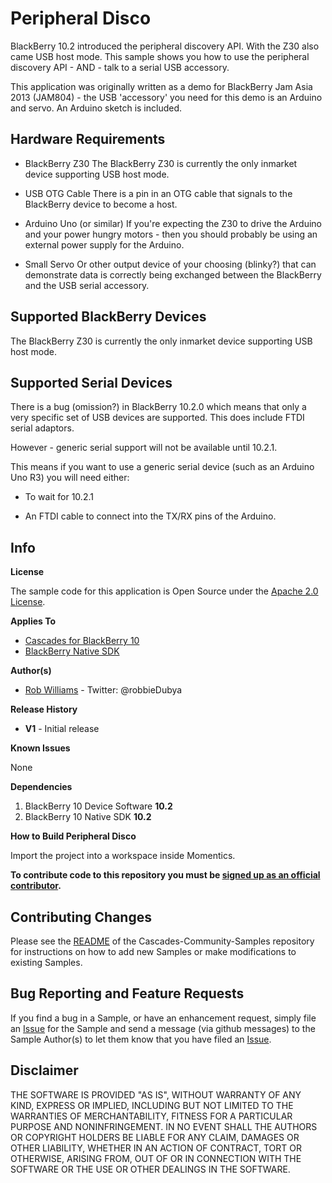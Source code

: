 # Peripheral Disco

BlackBerry 10.2 introduced the peripheral discovery API. With the Z30 also came USB host mode. This sample shows
you how to use the peripheral discovery API - AND - talk to a serial USB accessory.

This application was originally written as a demo for BlackBerry Jam Asia 2013 (JAM804) - the USB 'accessory' 
you need for this demo is an Arduino and servo. An Arduino sketch is included.

## Hardware Requirements

* BlackBerry Z30
  The BlackBerry Z30 is currently the only inmarket device supporting USB host mode.

* USB OTG Cable
  There is a pin in an OTG cable that signals to the BlackBerry device to become a host.

* Arduino Uno (or similar)
  If you're expecting the Z30 to drive the Arduino and your power hungry motors - then you should probably be
  using an external power supply for the Arduino.

* Small Servo
  Or other output device of your choosing (blinky?) that can demonstrate data is
  correctly being exchanged between the BlackBerry and the USB serial accessory.

## Supported BlackBerry Devices

The BlackBerry Z30 is currently the only inmarket device supporting USB host mode.

## Supported Serial Devices

There is a bug (omission?) in BlackBerry 10.2.0 which means that only a very specific set of USB devices are supported.
This does include FTDI serial adaptors. 

However - generic serial support will not be available until 10.2.1. 

This means if you want to use a generic serial device (such as an Arduino Uno R3) you will need either:

* To wait for 10.2.1

* An FTDI cable to connect into the TX/RX pins of the Arduino.

## Info

**License**

The sample code for this application is Open Source under 
the [Apache 2.0 License](http://www.apache.org/licenses/LICENSE-2.0.html).

**Applies To**

* [Cascades for BlackBerry 10](https://developer.blackberry.com/cascades/)
* [BlackBerry Native SDK](http://developer.blackberry.com/native/)

**Author(s)** 

* [Rob Williams](https://github.com/robbieDubya) - Twitter: @robbieDubya

**Release History**

* **V1** - Initial release

**Known Issues**

None

**Dependencies**

1. BlackBerry 10 Device Software **10.2**
1. BlackBerry 10 Native SDK **10.2** 

**How to Build Peripheral Disco**

Import the project into a workspace inside Momentics.
 
**To contribute code to this repository you must be [signed up as an 
official contributor](http://blackberry.github.com/howToContribute.html).**

## Contributing Changes

Please see the [README](https://github.com/blackberry/Cascades-Community-Samples/blob/master/README.md) 
of the Cascades-Community-Samples repository for instructions on how to add new Samples or 
make modifications to existing Samples.


## Bug Reporting and Feature Requests

If you find a bug in a Sample, or have an enhancement request, simply file 
an [Issue](https://github.com/blackberry/Cascades-Community-Samples/issues) for 
the Sample and send a message (via github messages) to the Sample Author(s) to let 
them know that you have filed an [Issue](https://github.com/blackberry/Cascades-Community-Samples/issues).


## Disclaimer

THE SOFTWARE IS PROVIDED "AS IS", WITHOUT WARRANTY OF ANY KIND, EXPRESS OR IMPLIED, INCLUDING 
BUT NOT LIMITED TO THE WARRANTIES OF MERCHANTABILITY, FITNESS FOR A PARTICULAR PURPOSE 
AND NONINFRINGEMENT. IN NO EVENT SHALL THE AUTHORS OR COPYRIGHT HOLDERS BE LIABLE FOR 
ANY CLAIM, DAMAGES OR OTHER LIABILITY, WHETHER IN AN ACTION OF CONTRACT, TORT OR 
OTHERWISE, ARISING FROM, OUT OF OR IN CONNECTION WITH THE SOFTWARE OR THE USE OR 
OTHER DEALINGS IN THE SOFTWARE.
